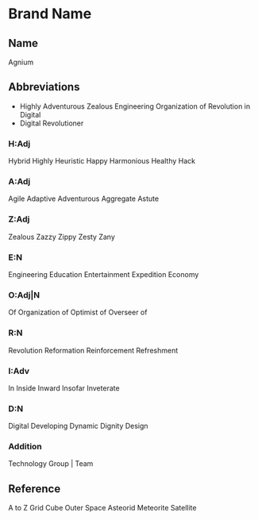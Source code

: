 Brand Name
==========

Name
----

Agnium

Abbreviations
-------------

+ Highly Adventurous Zealous Engineering Organization of Revolution in Digital
+ Digital Revolutioner

### H:Adj

Hybrid
Highly
Heuristic
Happy
Harmonious
Healthy
Hack

### A:Adj

Agile
Adaptive
Adventurous
Aggregate
Astute

### Z:Adj

Zealous
Zazzy
Zippy
Zesty
Zany

### E:N

Engineering
Education
Entertainment
Expedition
Economy

### O:Adj|N

Of
Organization of
Optimist of
Overseer of

### R:N

Revolution
Reformation
Reinforcement
Refreshment

### I:Adv

In
Inside
Inward
Insofar
Inveterate

### D:N

Digital
Developing
Dynamic
Dignity
Design

### Addition

Technology
Group | Team

Reference
---------

A to Z
Grid
Cube
Outer Space
Asteorid
Meteorite
Satellite

